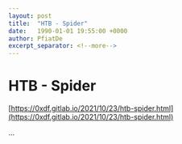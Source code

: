 ```yaml
---
layout: post
title:  "HTB - Spider"
date:   1990-01-01 19:55:00 +0000
author: PfiatDe
excerpt_separator: <!--more-->
---
```


# HTB - Spider

[https://0xdf.gitlab.io/2021/10/23/htb-spider.html](https://0xdf.gitlab.io/2021/10/23/htb-spider.html)

...
<!--more-->
